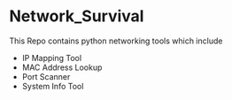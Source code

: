 # Network_Survival

This Repo contains python networking tools which include

- IP Mapping Tool
- MAC Address Lookup
- Port Scanner
- System Info Tool

